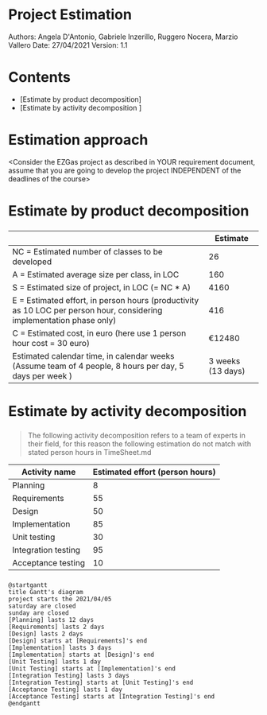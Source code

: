 # Project Estimation  
Authors: Angela D'Antonio, Gabriele Inzerillo, Ruggero Nocera, Marzio Vallero
Date: 27/04/2021
Version: 1.1
# Contents
- [Estimate by product decomposition]
- [Estimate by activity decomposition ]
# Estimation approach
<Consider the EZGas  project as described in YOUR requirement document, assume that you are going to develop the project INDEPENDENT of the deadlines of the course>
# Estimate by product decomposition
### 
|             | Estimate                        |             
| ----------- | ------------------------------- |  
| NC =  Estimated number of classes to be developed   | 26 |             
|  A = Estimated average size per class, in LOC       | 160 | 
| S = Estimated size of project, in LOC (= NC * A) | 4160 |
| E = Estimated effort, in person hours (productivity as 10 LOC per person hour, considering implementation phase only)  | 416 |   
| C = Estimated cost, in euro (here use 1 person hour cost = 30 euro) | €12480 | 
| Estimated calendar time, in calendar weeks (Assume team of 4 people, 8 hours per day, 5 days per week ) | 3 weeks (13 days) |     

# Estimate by activity decomposition
### 
> The following activity decomposition refers to a team of experts in their field, for this reason the following estimation do not match with stated person hours in TimeSheet.md

|         Activity name    | Estimated effort (person hours)   |             
| ----------- | ------------------------------- |
| Planning | 8 |
| Requirements | 55 |
| Design | 50 |
| Implementation | 85 |
| Unit testing | 30 |
| Integration testing | 95 |
| Acceptance testing | 10 |
###

```plantuml
@startgantt
title Gantt's diagram
project starts the 2021/04/05
saturday are closed
sunday are closed 
[Planning] lasts 12 days
[Requirements] lasts 2 days
[Design] lasts 2 days
[Design] starts at [Requirements]'s end
[Implementation] lasts 3 days
[Implementation] starts at [Design]'s end
[Unit Testing] lasts 1 day
[Unit Testing] starts at [Implementation]'s end
[Integration Testing] lasts 3 days
[Integration Testing] starts at [Unit Testing]'s end
[Acceptance Testing] lasts 1 day
[Acceptance Testing] starts at [Integration Testing]'s end
@endgantt
```